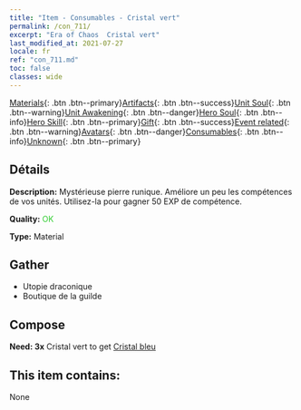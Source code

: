 ```yaml
---
title: "Item - Consumables - Cristal vert"
permalink: /con_711/
excerpt: "Era of Chaos  Cristal vert"
last_modified_at: 2021-07-27
locale: fr
ref: "con_711.md"
toc: false
classes: wide
---
```

 [Materials](/ItemsFR/){: .btn .btn--primary}[Artifacts](/ItemsFR/Artifacts/){: .btn .btn--success}[Unit Soul](/ItemsFR/UnitSoul/){: .btn .btn--warning}[Unit Awakening](/ItemsFR/UnitAwakening/){: .btn .btn--danger}[Hero Soul](/ItemsFR/HeroSoul/){: .btn .btn--info}[Hero Skill](/ItemsFR/HeroSkill/){: .btn .btn--primary}[Gift](/ItemsFR/Gift/){: .btn .btn--success}[Event related](/ItemsFR/Events/){: .btn .btn--warning}[Avatars](/ItemsFR/Avatars/){: .btn .btn--danger}[Consumables](/ItemsFR/Consumables/){: .btn .btn--info}[Unknown](/ItemsFR/Unknown/){: .btn .btn--primary}

## Détails
 **Description:** Mystérieuse pierre runique. Améliore un peu les compétences de vos unités. Utilisez-la pour gagner 50 EXP de compétence.

 **Quality:** <span style="color: #32CD32">OK</span>

 **Type:** Material

## Gather

*    Utopie draconique 
*    Boutique de la guilde 

## Compose

 **Need: 3x** Cristal vert to get [Cristal bleu](/ItemsFR/con_716/)

## This item contains:

  None

